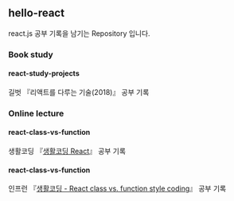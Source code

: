 ## hello-react
react.js 공부 기록을 남기는 Repository 입니다.



### Book study
#### react-study-projects
길벗 『리액트를 다루는 기술(2018)』 공부 기록



### Online lecture
#### react-class-vs-function
생활코딩 『<a href="https://opentutorials.org/module/4058">생활코딩 React</a>』 공부 기록

#### react-class-vs-function
인프런 『<a href="https://www.inflearn.com/course/react-class-function-%EC%83%9D%ED%99%9C%EC%BD%94%EB%94%A9#">생활코딩 - React class vs. function style coding</a>』 공부 기록
